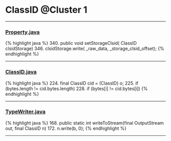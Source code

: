 # ClassID @Cluster 1

***

### [Property.java](https://searchcode.com/codesearch/view/15642246/)
{% highlight java %}
340. public void setStorageClsid( ClassID clsidStorage)
346.         clsidStorage.write( _raw_data, _storage_clsid_offset);
{% endhighlight %}

***

### [ClassID.java](https://searchcode.com/codesearch/view/15642669/)
{% highlight java %}
224. final ClassID cid = (ClassID) o;
225. if (bytes.length != cid.bytes.length)
228.     if (bytes[i] != cid.bytes[i])
{% endhighlight %}

***

### [TypeWriter.java](https://searchcode.com/codesearch/view/15642684/)
{% highlight java %}
168. public static int writeToStream(final OutputStream out, final ClassID n)
172.     n.write(b, 0);
{% endhighlight %}

***

